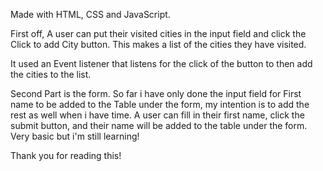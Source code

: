 Made with HTML, CSS and JavaScript.

First off, A user can put their visited cities in the input field and click the Click to add City button. This makes a list of the cities they have visited.

It used an Event listener that listens for the click of the button to then add the cities to the list.

Second Part is the form. So far i have only done the input field for First name to be added to the Table under the form, my intention is to add the rest as well when i have time. A user can fill in their first name, click the submit button, and their name will be added to the table under the form. Very basic but i'm still learning!

Thank you for reading this!
